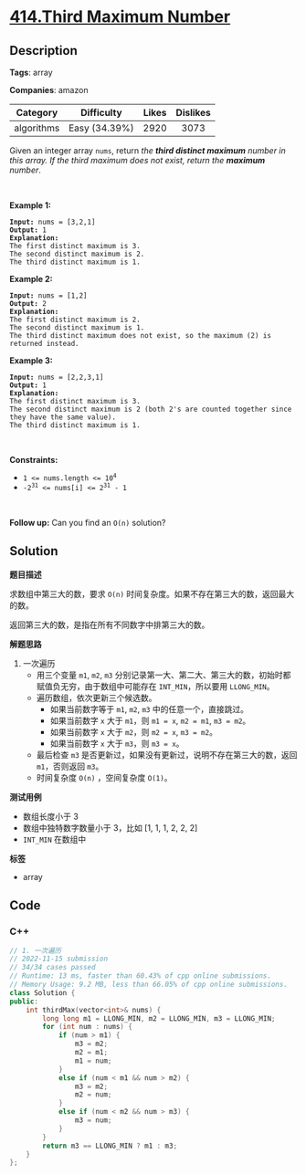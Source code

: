 # [414.Third Maximum Number](https://leetcode.com/problems/third-maximum-number/description/)

## Description

**Tags**: array

**Companies**: amazon

|  Category  |  Difficulty   | Likes | Dislikes |
| :--------: | :-----------: | :---: | :------: |
| algorithms | Easy (34.39%) | 2920  |   3073   |

<p>Given an integer array <code>nums</code>, return <em>the <strong>third distinct maximum</strong> number in this array. If the third maximum does not exist, return the <strong>maximum</strong> number</em>.</p>
<p>&nbsp;</p>
<p><strong class="example">Example 1:</strong></p>
<pre><code><strong>Input:</strong> nums = [3,2,1]
<strong>Output:</strong> 1
<strong>Explanation:</strong>
The first distinct maximum is 3.
The second distinct maximum is 2.
The third distinct maximum is 1.</code></pre>
<p><strong class="example">Example 2:</strong></p>
<pre><code><strong>Input:</strong> nums = [1,2]
<strong>Output:</strong> 2
<strong>Explanation:</strong>
The first distinct maximum is 2.
The second distinct maximum is 1.
The third distinct maximum does not exist, so the maximum (2) is returned instead.</code></pre>
<p><strong class="example">Example 3:</strong></p>
<pre><code><strong>Input:</strong> nums = [2,2,3,1]
<strong>Output:</strong> 1
<strong>Explanation:</strong>
The first distinct maximum is 3.
The second distinct maximum is 2 (both 2&#39;s are counted together since they have the same value).
The third distinct maximum is 1.</code></pre>
<p>&nbsp;</p>
<p><strong>Constraints:</strong></p>
<ul>
  <li><code>1 &lt;= nums.length &lt;= 10<sup>4</sup></code></li>
  <li><code>-2<sup>31</sup> &lt;= nums[i] &lt;= 2<sup>31</sup> - 1</code></li>
</ul>
<p>&nbsp;</p>
<strong>Follow up:</strong> Can you find an <code>O(n)</code> solution?

## Solution

**题目描述**

求数组中第三大的数，要求 `O(n)` 时间复杂度。如果不存在第三大的数，返回最大的数。

返回第三大的数，是指在所有不同数字中排第三大的数。

**解题思路**

1. 一次遍历
   - 用三个变量 `m1`, `m2`, `m3` 分别记录第一大、第二大、第三大的数，初始时都赋值负无穷，由于数组中可能存在 `INT_MIN`，所以要用 `LLONG_MIN`。
   - 遍历数组，依次更新三个候选数。
     - 如果当前数字等于 `m1`, `m2`, `m3` 中的任意一个，直接跳过。
     - 如果当前数字 `x` 大于 `m1`，则 `m1 = x`, `m2 = m1`, `m3 = m2`。
     - 如果当前数字 `x` 大于 `m2`，则 `m2 = x`, `m3 = m2`。
     - 如果当前数字 `x` 大于 `m3`，则 `m3 = x`。
   - 最后检查 `m3` 是否更新过，如果没有更新过，说明不存在第三大的数，返回 `m1`，否则返回 `m3`。
   - 时间复杂度 `O(n)` ，空间复杂度 `O(1)`。

**测试用例**

- 数组长度小于 3
- 数组中独特数字数量小于 3，比如 [1, 1, 1, 2, 2, 2]
- `INT_MIN` 在数组中

**标签**

- array

<!-- code start -->
## Code

### C++

```cpp
// 1. 一次遍历
// 2022-11-15 submission
// 34/34 cases passed
// Runtime: 13 ms, faster than 60.43% of cpp online submissions.
// Memory Usage: 9.2 MB, less than 66.05% of cpp online submissions.
class Solution {
public:
    int thirdMax(vector<int>& nums) {
        long long m1 = LLONG_MIN, m2 = LLONG_MIN, m3 = LLONG_MIN;
        for (int num : nums) {
            if (num > m1) {
                m3 = m2;
                m2 = m1;
                m1 = num;
            }
            else if (num < m1 && num > m2) {
                m3 = m2;
                m2 = num;
            }
            else if (num < m2 && num > m3) {
                m3 = num;
            }
        }
        return m3 == LLONG_MIN ? m1 : m3;
    }
};
```

<!-- code end -->
